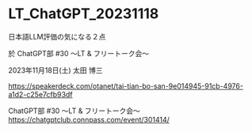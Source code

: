 # LT_ChatGPT_20231118

日本語LLM評価の気になる２点

於 ChatGPT部 #30 〜LT & フリートーク会〜

2023年11月18日(土)
太田 博三

https://speakerdeck.com/otanet/tai-tian-bo-san-9e014945-91cb-4976-a1d2-c25e7cfb93df

ChatGPT部 #30 〜LT & フリートーク会〜
https://chatgptclub.connpass.com/event/301414/
